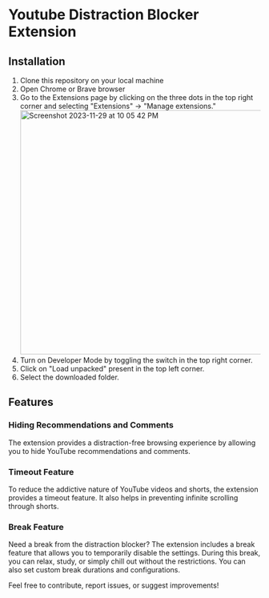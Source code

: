 # Youtube Distraction Blocker Extension

## Installation

1) Clone this repository on your local machine
2) Open Chrome or Brave browser
3) Go to the Extensions page by clicking on the three dots in the top right corner and selecting "Extensions" -> "Manage extensions."<br>
   <img width="488" alt="Screenshot 2023-11-29 at 10 05 42 PM" src="https://github.com/Divij-Agarwal-42/Distraction-blocker/assets/105697019/b1ef9f47-36dc-44da-be92-65b808549a52"><br>
4) Turn on Developer Mode by toggling the switch in the top right corner.
5) Click on "Load unpacked" present in the top left corner.
6) Select the downloaded folder.

## Features

### Hiding Recommendations and Comments

The extension provides a distraction-free browsing experience by allowing you to hide YouTube recommendations and comments.

### Timeout Feature

To reduce the addictive nature of YouTube videos and shorts, the extension provides a timeout feature. It also helps in preventing infinite scrolling through shorts.

###  Break Feature

Need a break from the distraction blocker? The extension includes a break feature that allows you to temporarily disable the settings. 
During this break, you can relax, study, or simply chill out without the restrictions. You can also set custom break durations and configurations.

Feel free to contribute, report issues, or suggest improvements!
